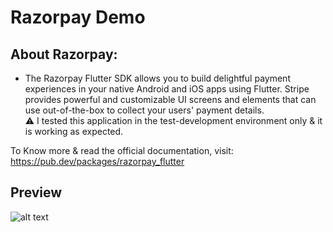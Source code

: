 # Razorpay Demo

## About Razorpay:
- The Razorpay Flutter SDK allows you to build delightful payment experiences in your native Android and iOS apps using Flutter. Stripe provides powerful and customizable UI screens and elements that can use out-of-the-box to collect your users' payment details.\
⚠️ I tested this application in the test-development environment only & it is working as expected.

To Know more & read the official documentation, visit: https://pub.dev/packages/razorpay_flutter

## Preview
![alt text](https://i.postimg.cc/vmLg5zNP/Screenshot-2023-11-03-at-2-48-40-PM.png "img")
